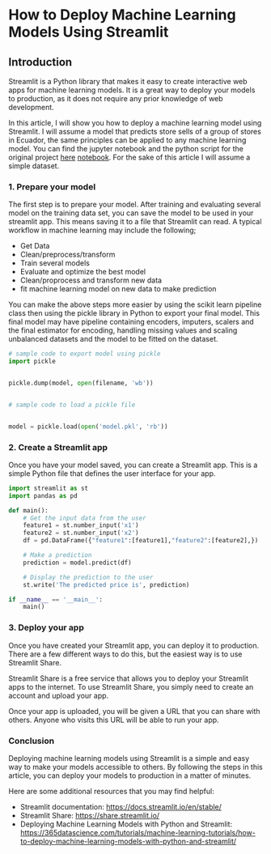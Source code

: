  # How to Deploy Machine Learning Models Using Streamlit
## Introduction
Streamlit is a Python library that makes it easy to create interactive web apps for machine learning models. It is a great way to deploy your models to production, as it does not require any prior knowledge of web development.

In this article, I will show you how to deploy a machine learning model using Streamlit. I will assume a model that predicts store sells of a group of stores in Ecuador, the same principles can be applied to any machine learning model.
You can find the jupyter notebook and the python script for the original project [here](RegressionPipeline.ipynb)  [notebook](src/app.py).  For the sake of this article I will assume a simple dataset.

### 1. Prepare your model

The first step is to prepare your model. After training and evaluating several model on the training data set, you can save the model to be used in your streamlit app.  This means saving it to a file that Streamlit can read. A typical workflow in machine learning may include the following;

- Get Data
- Clean/preprocess/transform
- Train several models
- Evaluate and optimize the best model
- Clean/proprocess and transform new data
- fit machine learning model on new data to make prediction
  
You can make the above steps more easier by using the scikit learn pipeline class then using the pickle library in Python to export your final model. This final model may have pipeline containing encoders, imputers, scalers and the final estimator for encoding, handling missing values and scaling unbalanced datasets and the model to be fitted on the dataset.

```python
# sample code to export model using pickle
import pickle


pickle.dump(model, open(filename, 'wb'))


# sample code to load a pickle file


model = pickle.load(open('model.pkl', 'rb'))
```

### 2. Create a Streamlit app

Once you have your model saved, you can create a Streamlit app. This is a simple Python file that defines the user interface for your app.

```python
import streamlit as st
import pandas as pd

def main():
    # Get the input data from the user
    feature1 = st.number_input('x1')
    feature2 = st.number_input('x2')
    df = pd.DataFrame({"feature1":[feature1],"feature2":[feature2],})

    # Make a prediction
    prediction = model.predict(df)

    # Display the prediction to the user
    st.write('The predicted price is', prediction)

if __name__ == '__main__':
    main()
```

### 3. Deploy your app

Once you have created your Streamlit app, you can deploy it to production. There are a few different ways to do this, but the easiest way is to use Streamlit Share.

Streamlit Share is a free service that allows you to deploy your Streamlit apps to the internet. To use Streamlit Share, you simply need to create an account and upload your app.

Once your app is uploaded, you will be given a URL that you can share with others. Anyone who visits this URL will be able to run your app.

### Conclusion

Deploying machine learning models using Streamlit is a simple and easy way to make your models accessible to others. By following the steps in this article, you can deploy your models to production in a matter of minutes.

Here are some additional resources that you may find helpful:

* Streamlit documentation: https://docs.streamlit.io/en/stable/
* Streamlit Share: https://share.streamlit.io/
* Deploying Machine Learning Models with Python and Streamlit: https://365datascience.com/tutorials/machine-learning-tutorials/how-to-deploy-machine-learning-models-with-python-and-streamlit/

